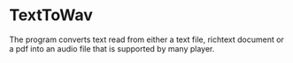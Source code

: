 # TextToWav
The program converts text read from either a text file, richtext document or a pdf into an audio file that is supported by many player.
